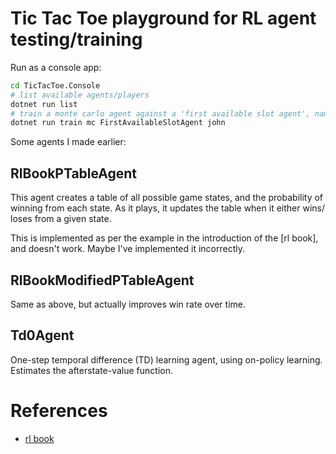 # Tic Tac Toe playground for RL agent testing/training

Run as a console app:

```sh
cd TicTacToe.Console
# list available agents/players
dotnet run list
# train a monte carlo agent against a 'first available slot agent', name it 'john'
dotnet run train mc FirstAvailableSlotAgent john
```

Some agents I made earlier:

## RlBookPTableAgent

This agent creates a table of all possible game states, and the probability of
winning from each state. As it plays, it updates the table when it either wins/
loses from a given state.

This is implemented as per the example in the introduction of the [rl book], and
doesn't work. Maybe I've implemented it incorrectly.


## RlBookModifiedPTableAgent

Same as above, but actually improves win rate over time.


## Td0Agent

One-step temporal difference (TD) learning agent, using on-policy learning.
Estimates the afterstate-value function.


# References

- [rl book](https://www.amazon.com/Reinforcement-Learning-Introduction-Adaptive-Computation-ebook/dp/B008H5Q8VA)
